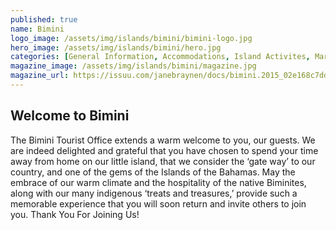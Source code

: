 ```yaml
---
published: true
name: Bimini
logo_image: /assets/img/islands/bimini/bimini-logo.jpg
hero_image: /assets/img/islands/bimini/hero.jpg
categories: [General Information, Accommodations, Island Activites, Marinas]
magazine_image: /assets/img/islands/bimini/magazine.jpg
magazine_url: https://issuu.com/janebraynen/docs/bimini.2015_02e168c7dd8dc5
---
```


## Welcome to Bimini

The Bimini Tourist Office extends a warm welcome to you, our guests. We are indeed delighted and grateful that you have chosen to spend your time away from home on our little island, that we consider the ‘gate way’ to our country, and one of the gems of the Islands of the Bahamas. May the embrace of our warm climate and the hospitality of the native Biminites, along with our many indigenous ‘treats and treasures,’ provide such a memorable experience that you will soon return and invite others to join you.
Thank You For Joining Us!